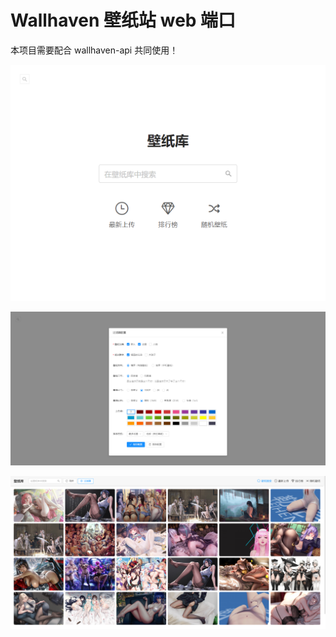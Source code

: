 # Wallhaven 壁纸站 web 端口

本项目需要配合 wallhaven-api 共同使用！

![](_images/01.png)

![](_images/02.png)

![](_images/03.png)